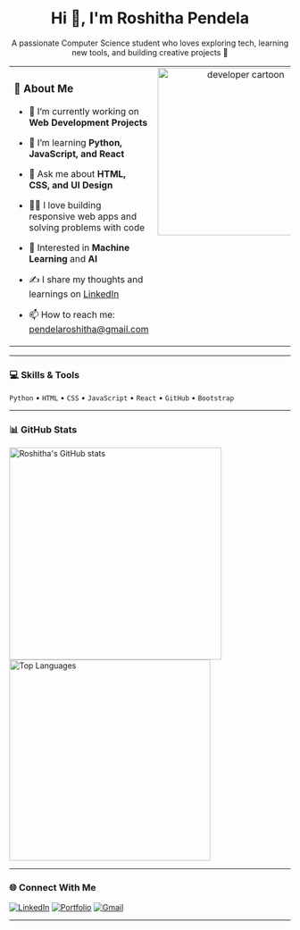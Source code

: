<!-- README.md -->
<h1 align="center">Hi 👋, I'm Roshitha Pendela</h1>
<p align="center">A passionate Computer Science student who loves exploring tech, learning new tools, and building creative projects 🚀</p>

<table>
  <tr>
    <td width="60%" valign="top">

### 🌸 About Me
- 🔭 I’m currently working on **Web Development Projects**
- 🌱 I’m learning **Python, JavaScript, and React**
- 💬 Ask me about **HTML, CSS, and UI Design**
- 👩‍💻 I love building responsive web apps and solving problems with code
- 🧠 Interested in **Machine Learning** and **AI**
- ✍️ I share my thoughts and learnings on [LinkedIn](https://www.linkedin.com/in/pendela-roshitha2)
- 📫 How to reach me: pendelaroshitha@gmail.com

    </td>
    <td width="40%" align="center" valign="top">
      <img src="https://raw.githubusercontent.com/RoshithaPendela/RoshithaPendela/main/assets/hero.png" width="300" alt="developer cartoon"/>
    </td>
  </tr>
</table>

---

### 💻 Skills & Tools
`Python` • `HTML` • `CSS` • `JavaScript` • `React` • `GitHub` • `Bootstrap` 

---

### 📊 GitHub Stats
<p align="left">
  <img src="https://github-readme-stats.vercel.app/api?username=RoshithaPendela&show_icons=true&theme=radical" alt="Roshitha's GitHub stats" width="380"/>
  <img src="https://github-readme-stats.vercel.app/api/top-langs/?username=RoshithaPendela&layout=compact&theme=radical" alt="Top Languages" width="360"/>
</p>

---

### 🌐 Connect With Me
[![LinkedIn](https://img.shields.io/badge/-LinkedIn-0077B5?logo=linkedin&logoColor=white)](https://linkedin.com/in/roshithapendela)
[![Portfolio](https://img.shields.io/badge/Portfolio-Visit-blue)](https://roshitha.netlify.app)
[![Gmail](https://img.shields.io/badge/Gmail-roshithapendela%40gmail.com-red?logo=gmail&logoColor=white)](mailto:roshithapendela@gmail.com)

---

